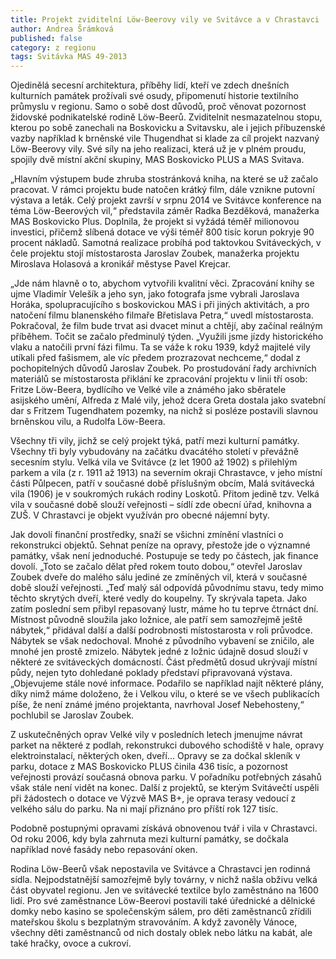 ```yaml
---
title: Projekt zviditelní Löw-Beerovy vily ve Svitávce a v Chrastavci
author: Andrea Šrámková
published: false
category: z regionu
tags: Svitávka MAS 49-2013
---
```


Ojedinělá secesní architektura, příběhy lidí, kteří ve zdech dnešních kulturních památek prožívali své osudy, připomenutí historie textilního průmyslu v regionu. Samo o sobě dost důvodů, proč věnovat pozornost židovské podnikatelské rodině Löw-Beerů. Zviditelnit nesmazatelnou stopu, kterou po sobě zanechali na Boskovicku a Svitavsku, ale i jejich příbuzenské vazby například k brněnské vile Thugendhat si klade za cíl projekt nazvaný Löw-Beerovy vily. Své síly na jeho realizaci, která už je v plném proudu, spojily dvě místní akční skupiny, MAS Boskovicko PLUS a MAS Svitava.

„Hlavním výstupem bude zhruba stostránková kniha, na které se už začalo pracovat. V rámci projektu bude natočen krátký film, dále vznikne putovní výstava a leták. Celý projekt završí v srpnu 2014 ve Svitávce konference na téma Löw-Beerových vil,“ představila záměr Radka Bezděková, manažerka MAS Boskovicko Plus. Doplnila, že projekt si vyžádá téměř milionovou investici, přičemž slíbená dotace ve výši téměř 800 tisíc korun pokryje 90 procent nákladů. Samotná realizace probíhá pod taktovkou Svitáveckých, v čele projektu stojí místostarosta Jaroslav Zoubek, manažerka projektu Miroslava Holasová a kronikář městyse Pavel Krejcar.

„Jde nám hlavně o to, abychom vytvořili kvalitní věci. Zpracování knihy se ujme Vladimír Velešík a jeho syn, jako fotografa jsme vybrali Jaroslava Horáka, spolupracujícího s boskovickou MAS i při jiných aktivitách, a pro natočení filmu blanenského filmaře Břetislava Petra,“ uvedl místostarosta. Pokračoval, že film bude trvat asi dvacet minut a chtějí, aby začínal reálným příběhem. Točit se začalo předminulý týden. „Využili jsme jízdy historického vlaku a natočili první fázi filmu. Ta se váže k roku 1939, když majitelé vily utíkali před fašismem, ale víc předem prozrazovat nechceme,“ dodal z pochopitelných důvodů Jaroslav Zoubek. Po prostudování řady archivních materiálů se místostarosta přiklání ke zpracování projektu v linii tří osob: Fritze Löw-Beera, bydlícího ve Velké vile a známého jako sběratele asijského umění, Alfreda z Malé vily, jehož dcera Greta dostala jako svatební dar s Fritzem Tugendhatem pozemky, na nichž si posléze postavili slavnou brněnskou vilu, a Rudolfa Löw-Beera.

Všechny tři vily, jichž se celý projekt týká, patří mezi kulturní památky. Všechny tři byly vybudovány na začátku dvacátého století v převážně secesním stylu. Velká vila ve Svitávce (z let 1900 až 1902) s přilehlým parkem a vila (z r. 1911 až 1913) na severním okraji Chrastavce, v jeho místní části Půlpecen, patří v současné době příslušným obcím, Malá svitávecká vila (1906) je v soukromých rukách rodiny Loskotů. Přitom jedině tzv. Velká vila v současné době slouží veřejnosti – sídlí zde obecní úřad, knihovna a ZUŠ. V Chrastavci je objekt využíván pro obecné nájemní byty.

Jak dovolí finanční prostředky, snaží se všichni zmínění vlastníci o rekonstrukci objektů. Sehnat peníze na opravy, přestože jde o významné památky, však není jednoduché. Postupuje se tedy po částech, jak finance dovolí. „Toto se začalo dělat před rokem touto dobou,“ otevřel Jaroslav Zoubek dveře do malého sálu jediné ze zmíněných vil, která v současné době slouží veřejnosti. „Teď malý sál odpovídá původnímu stavu, tedy mimo těchto skrytých dveří, které vedly do koupelny. Ty skrývala tapeta. Jako zatím poslední sem přibyl repasovaný lustr, máme ho tu teprve čtrnáct dní. Místnost původně sloužila jako ložnice, ale patří sem samozřejmě ještě nábytek,“ přidával další a další podrobnosti místostarosta v roli průvodce. Nábytek se však nedochoval. Mnohé z původního vybavení se zničilo, ale mnohé jen prostě zmizelo. Nábytek jedné z ložnic údajně dosud slouží v některé ze svitáveckých domácností. Část předmětů dosud ukrývají místní půdy, nejen tyto dohledané poklady představí připravovaná výstava. „Objevujeme stále nové informace. Podařilo se například najít některé plány, díky nimž máme doloženo, že i Velkou vilu, o které se ve všech publikacích píše, že není známé jméno projektanta, navrhoval Josef Nebehosteny,“ pochlubil se Jaroslav Zoubek.

Z uskutečněných oprav Velké vily v posledních letech jmenujme návrat parket na některé z podlah, rekonstrukci dubového schodiště v hale, opravy elektroinstalací, některých oken, dveří… Opravy se za dočkal skleník v parku, dotace z MAS Boskovicko PLUS činila 436 tisíc, a pozornost veřejnosti provází současná obnova parku. V pořadníku potřebných zásahů však stále není vidět na konec. Další z projektů, se kterým Svitávečtí uspěli při žádostech o dotace ve Výzvě MAS B+, je oprava terasy vedoucí z velkého sálu do parku. Na ni mají přiznáno pro příští rok 127 tisíc.

Podobně postupnými opravami získává obnovenou tvář i vila v Chrastavci. Od roku 2006, kdy byla zahrnuta mezi kulturní památky, se dočkala například nové fasády nebo repasování oken.

Rodina Löw-Beerů však nepostavila ve Svitávce a Chrastavci jen rodinná sídla. Nejpodstatnější samozřejmě byly továrny, v nichž našla obživu velká část obyvatel regionu. Jen ve svitávecké textilce bylo zaměstnáno na 1600 lidí. Pro své zaměstnance Löw-Beerovi postavili také úřednické a dělnické domky nebo kasino se společenským sálem, pro děti zaměstnanců zřídili mateřskou školu s bezplatným stravováním. A když zavoněly Vánoce, všechny děti zaměstnanců od nich dostaly oblek nebo látku na kabát, ale také hračky, ovoce a cukroví.